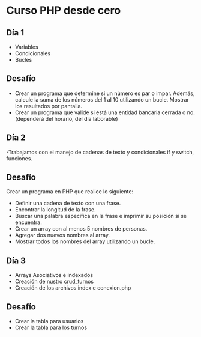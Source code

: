 # Curso PHP desde cero 
## Día 1 
- Variables
- Condicionales
- Bucles

## Desafío
- Crear un programa que determine si un número es par o impar. Además, calcule la suma de los números del 1 al 10 utilizando un bucle. Mostrar los resultados por pantalla.
- Crear un programa que valide si está una entidad bancaria  cerrada o no. (dependerá del horario, del día laborable)

## Día 2

-Trabajamos con el manejo de cadenas de texto y condicionales if y switch, funciones.

## Desafío

Crear un programa en PHP que realice lo siguiente:

- Definir una cadena de texto con una frase.
- Encontrar la longitud de la frase.
- Buscar una palabra específica en la frase e imprimir su posición si se encuentra.
- Crear un array con al menos 5 nombres de personas.
- Agregar dos nuevos nombres al array.
- Mostrar todos los nombres del array utilizando un bucle.

## Día 3

- Arrays Asociativos e índexados
- Creación de nustro crud_turnos
- Creación de los archivos index e conexion.php

## Desafío 
- Crear la tabla para usuarios
- Crear la tabla para los turnos 




